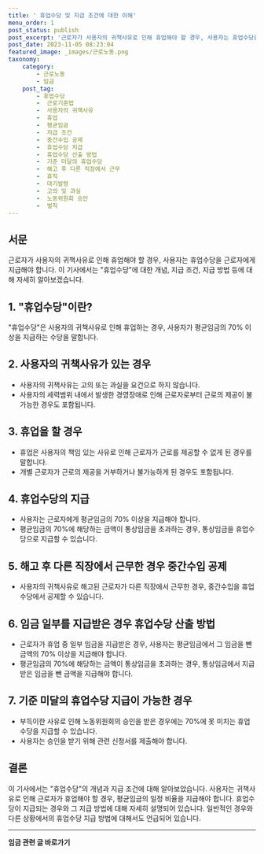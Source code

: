 ```yaml
---
title: ' 휴업수당 및 지급 조건에 대한 이해'
menu_order: 1
post_status: publish
post_excerpt: '근로자가 사용자의 귀책사유로 인해 휴업해야 할 경우, 사용자는 휴업수당을 근로자에게 지급해야 합니다. 이 기사에서는  휴업수당 에 대한 개념, 지급 조건, 지급 방법 등에 대해 자세히 알아보겠습니다.'
post_date: 2023-11-05 08:23:04
featured_image: _images/근로노동.png
taxonomy:
    category:
        - 근로노동
        - 임금
    post_tag:
        - 휴업수당
        -  근로기준법
        -  사용자의 귀책사유
        -  휴업
        -  평균임금
        -  지급 조건
        -  중간수입 공제
        -  휴업수당 지급
        -  휴업수당 산출 방법
        -  기준 미달의 휴업수당
        -  해고 후 다른 직장에서 근무
        -  휴직
        -  대기발령
        -  고의 및 과실
        -  노동위원회 승인
        -  벌칙
---
```



## 서문

근로자가 사용자의 귀책사유로 인해 휴업해야 할 경우, 사용자는 휴업수당을 근로자에게 지급해야 합니다. 이 기사에서는 "휴업수당"에 대한 개념, 지급 조건, 지급 방법 등에 대해 자세히 알아보겠습니다.

## 1. "휴업수당"이란?

"휴업수당"은 사용자의 귀책사유로 인해 휴업하는 경우, 사용자가 평균임금의 70% 이상을 지급하는 수당을 말합니다.

## 2. 사용자의 귀책사유가 있는 경우

- 사용자의 귀책사유는 고의 또는 과실을 요건으로 하지 않습니다.
- 사용자의 세력범위 내에서 발생한 경영장애로 인해 근로자로부터 근로의 제공이 불가능한 경우도 포함됩니다.

## 3. 휴업을 할 경우

- 휴업은 사용자의 책임 있는 사유로 인해 근로자가 근로를 제공할 수 없게 된 경우를 말합니다.
- 개별 근로자가 근로의 제공을 거부하거나 불가능하게 된 경우도 포함됩니다.

## 4. 휴업수당의 지급

- 사용자는 근로자에게 평균임금의 70% 이상을 지급해야 합니다.
- 평균임금의 70%에 해당하는 금액이 통상임금을 초과하는 경우, 통상임금을 휴업수당으로 지급할 수 있습니다.

## 5. 해고 후 다른 직장에서 근무한 경우 중간수입 공제

- 사용자의 귀책사유로 해고된 근로자가 다른 직장에서 근무한 경우, 중간수입을 휴업수당에서 공제할 수 있습니다.

## 6. 임금 일부를 지급받은 경우 휴업수당 산출 방법

- 근로자가 휴업 중 일부 임금을 지급받은 경우, 사용자는 평균임금에서 그 임금을 뺀 금액의 70% 이상을 지급해야 합니다.
- 평균임금의 70%에 해당하는 금액이 통상임금을 초과하는 경우, 통상임금에서 지급받은 임금을 뺀 금액을 지급해야 합니다.

## 7. 기준 미달의 휴업수당 지급이 가능한 경우

- 부득이한 사유로 인해 노동위원회의 승인을 받은 경우에는 70%에 못 미치는 휴업수당을 지급할 수 있습니다.
- 사용자는 승인을 받기 위해 관련 신청서를 제출해야 합니다.

## 결론

이 기사에서는 "휴업수당"의 개념과 지급 조건에 대해 알아보았습니다. 사용자는 귀책사유로 인해 근로자가 휴업해야 할 경우, 평균임금의 일정 비율을 지급해야 합니다. 휴업수당이 지급되는 경우와 그 지급 방법에 대해 자세히 설명되어 있습니다. 일반적인 경우와 다른 상황에서의 휴업수당 지급 방법에 대해서도 언급되어 있습니다.
<!-- wp:separator -->
<hr class="wp-block-separator has-alpha-channel-opacity"/>
<!-- /wp:separator -->

<!-- wp:group {"backgroundColor":"base","layout":{"type":"constrained"}} -->
<div class="wp-block-group has-base-background-color has-background"><!-- wp:paragraph {"align":"center","fontSize":"medium"} -->
<p class="has-text-align-center has-large-font-size"><strong>임금 관련 글 바로가기</strong></p>
<!-- /wp:paragraph -->


<!-- wp:latest-posts
{"categories":[{"id":11225,"count":19,"description":"","link":"https://uknowlaw.com/category/%ec%9e%84%ea%b8%88/","name":"임금","slug":"임금","taxonomy":"category","parent":0,"meta":[],"_links":{"self":[{"href":"https://uknowlaw.com/wp-json/wp/v2/categories/11225"}],"collection":[{"href":"https://uknowlaw.com/wp-json/wp/v2/categories"}],"about":[{"href":"https://uknowlaw.com/wp-json/wp/v2/taxonomies/category"}],"wp:post_type":[{"href":"https://uknowlaw.com/wp-json/wp/v2/posts?categories=11225"}],"curies":[{"name":"wp","href":"https://api.w.org/{rel}","templated":true}]}}],"postsToShow":100,"excerptLength":28,"postLayout":"grid","columns":2,"featuredImageAlign":"left","featuredImageSizeSlug":"large","fontSize":"small"} /--></div>
<!-- /wp:group -->